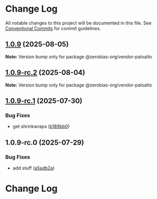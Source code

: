 # Change Log

All notable changes to this project will be documented in this file.
See [Conventional Commits](https://conventionalcommits.org) for commit guidelines.

## [1.0.9](https://github.com/zerobias-org/vendor/compare/@zerobias-org/vendor-paloalto@1.0.9-rc.2...@zerobias-org/vendor-paloalto@1.0.9) (2025-08-05)

**Note:** Version bump only for package @zerobias-org/vendor-paloalto





## [1.0.9-rc.2](https://github.com/zerobias-org/vendor/compare/@zerobias-org/vendor-paloalto@1.0.9-rc.1...@zerobias-org/vendor-paloalto@1.0.9-rc.2) (2025-08-04)

**Note:** Version bump only for package @zerobias-org/vendor-paloalto





## [1.0.9-rc.1](https://github.com/zerobias-org/vendor/compare/@zerobias-org/vendor-paloalto@1.0.9-rc.0...@zerobias-org/vendor-paloalto@1.0.9-rc.1) (2025-07-30)


### Bug Fixes

* get shrinkwraps ([b189bb0](https://github.com/zerobias-org/vendor/commit/b189bb0cf53ad66427530ccc0eab7824527942d3))





## 1.0.9-rc.0 (2025-07-29)


### Bug Fixes

* add stuff ([a5adb2a](https://github.com/zerobias-org/vendor/commit/a5adb2aecd0670c42e9077affecb6a047bf30fc6))





# Change Log

